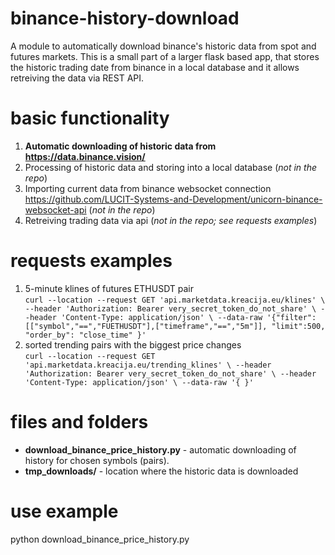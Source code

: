 # binance-history-download
A module to automatically download binance's historic data from spot and futures markets. This is a small part of a larger flask based app, that stores the historic trading date from binance in a local database and it allows retreiving the data via REST API.

# basic functionality
1. **Automatic downloading of historic data from https://data.binance.vision/**
2. Processing of historic data and storing into a local database (*not in the repo*)
3. Importing current data from binance websocket connection https://github.com/LUCIT-Systems-and-Development/unicorn-binance-websocket-api (*not in the repo*)
4. Retreiving trading data via api (*not in the repo; see requests examples*)


# requests examples
1. 5-minute klines of futures ETHUSDT pair  
`curl --location --request GET 'api.marketdata.kreacija.eu/klines' \
--header 'Authorization: Bearer very_secret_token_do_not_share' \
--header 'Content-Type: application/json' \
--data-raw '{"filter":[["symbol","==","FUETHUSDT"],["timeframe","==","5m"]],
"limit":500,
"order_by": "close_time"
        }'`
 2. sorted trending pairs with the biggest price changes       
`curl --location --request GET 'api.marketdata.kreacija.eu/trending_klines' \
--header 'Authorization: Bearer very_secret_token_do_not_share' \
--header 'Content-Type: application/json' \
--data-raw '{
        }'`
        
# files and folders
- **download_binance_price_history.py** - automatic downloading of history for chosen symbols (pairs). 
- **tmp_downloads/** - location where the historic data is downloaded

# use example
python download_binance_price_history.py
